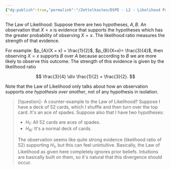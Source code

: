 ```yaml
---
{"dg-publish":true,"permalink":"/Zettelkasten/DSPE - L2 - Likelihood Paradigm/","tags":["statistics"],"noteIcon":1,"created":"2024-12-21T19:41:25.944+09:00"}
---
```



The Law of Likelihood:
Suppose there are two hypotheses, $A, B$. An observation that $X = x$ is evidence that supports the hypotheses which has the greater probability of observing $X= x$.
The likelihood ratio measures the strength of that evidence.

For example: $p_{A}(X = x) = \frac{1}{2}$, $p_{B}(X=x)= \frac{3}{4}$, then observing $X=x$ supports $B$ over $A$ because according to $B$ we are more likely to observe this outcome.
The strength of this evidence is given by the likelihood ratio

$$
\frac{3}{4} \div \frac{1}{2} = \frac{3}{2}.
$$

Note that the Law of Likelihood only talks about how an observation supports *one hypothesis over another*, not of any hypothesis in isolation.

>[!question]- A counter-example to the Law of Likelihood?
>Suppose I have a deck of 52 cards, which I shuffle and then turn over the top card. It's an ace of spades.
>Suppose also that I have two hypotheses:
>- $H_{1}$: All 52 cards are aces of spades.
>- $H_{N}$: It's a normal deck of cards.
>
>The observation seems like quite strong evidence (likelihood ratio of 52) supporting $H_{1}$, but this can feel unintuitive.
>Basically, the Law of Likelihood as given here completely ignores prior beliefs. Intuitions are basically built on them, so it's natural that this divergence should occur.

